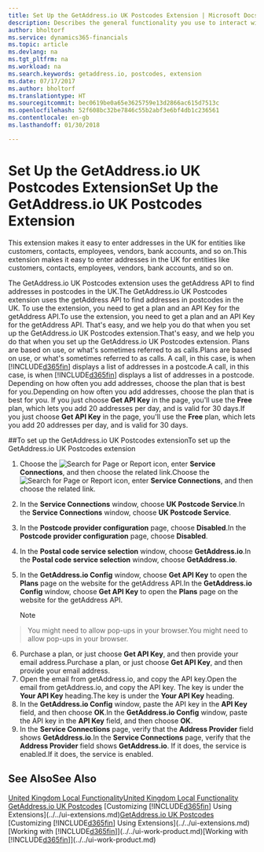 ```yaml
---
title: Set Up the GetAddress.io UK Postcodes Extension | Microsoft Docs
description: Describes the general functionality you use to interact with data in Finance and Operations, Business edition, such as entering values, sorting data, and changing views.
author: bholtorf
ms.service: dynamics365-financials
ms.topic: article
ms.devlang: na
ms.tgt_pltfrm: na
ms.workload: na
ms.search.keywords: getaddress.io, postcodes, extension
ms.date: 07/17/2017
ms.author: bholtorf
ms.translationtype: HT
ms.sourcegitcommit: bec0619be0a65e3625759e13d2866ac615d7513c
ms.openlocfilehash: 52f608bc32be7846c55b2abf3e6bf4db1c236561
ms.contentlocale: en-gb
ms.lasthandoff: 01/30/2018

---
```

# <a name="set-up-the-getaddressio-uk-postcodes-extension"></a><span data-ttu-id="59faa-103">Set Up the GetAddress.io UK Postcodes Extension</span><span class="sxs-lookup"><span data-stu-id="59faa-103">Set Up the GetAddress.io UK Postcodes Extension</span></span>
<span data-ttu-id="59faa-104">This extension makes it easy to enter addresses in the UK for entities like customers, contacts, employees, vendors, bank accounts, and so on.</span><span class="sxs-lookup"><span data-stu-id="59faa-104">This extension makes it easy to enter addresses in the UK for entities like customers, contacts, employees, vendors, bank accounts, and so on.</span></span>

<span data-ttu-id="59faa-105">The GetAddress.io UK Postcodes extension uses the getAddress API to find addresses in postcodes in the UK.</span><span class="sxs-lookup"><span data-stu-id="59faa-105">The GetAddress.io UK Postcodes extension uses the getAddress API to find addresses in postcodes in the UK.</span></span> <span data-ttu-id="59faa-106">To use the extension, you need to get a plan and an API Key for the getAddress API.</span><span class="sxs-lookup"><span data-stu-id="59faa-106">To use the extension, you need to get a plan and an API Key for the getAddress API.</span></span> <span data-ttu-id="59faa-107">That's easy, and we help you do that when you set up the GetAddress.io UK Postcodes extension.</span><span class="sxs-lookup"><span data-stu-id="59faa-107">That's easy, and we help you do that when you set up the GetAddress.io UK Postcodes extension.</span></span> <span data-ttu-id="59faa-108">Plans are based on use, or what's sometimes referred to as calls.</span><span class="sxs-lookup"><span data-stu-id="59faa-108">Plans are based on use, or what's sometimes referred to as calls.</span></span> <span data-ttu-id="59faa-109">A call, in this case, is when [!INCLUDE[d365fin](../../includes/d365fin_md.md)] displays a list of addresses in a postcode.</span><span class="sxs-lookup"><span data-stu-id="59faa-109">A call, in this case, is when [!INCLUDE[d365fin](../../includes/d365fin_md.md)] displays a list of addresses in a postcode.</span></span> <span data-ttu-id="59faa-110">Depending on how often you add addresses, choose the plan that is best for you.</span><span class="sxs-lookup"><span data-stu-id="59faa-110">Depending on how often you add addresses, choose the plan that is best for you.</span></span> <span data-ttu-id="59faa-111">If you just choose **Get API Key** in the page, you'll use the **Free** plan, which lets you add 20 addresses per day, and is valid for 30 days.</span><span class="sxs-lookup"><span data-stu-id="59faa-111">If you just choose **Get API Key** in the page, you'll use the **Free** plan, which lets you add 20 addresses per day, and is valid for 30 days.</span></span>

##<a name="to-set-up-the-getaddressio-uk-postcodes-extension"></a><span data-ttu-id="59faa-112">To set up the GetAddress.io UK Postcodes extension</span><span class="sxs-lookup"><span data-stu-id="59faa-112">To set up the GetAddress.io UK Postcodes extension</span></span>
1. <span data-ttu-id="59faa-113">Choose the ![Search for Page or Report](../../media/ui-search/search_small.png "Search for Page or Report icon") icon, enter **Service Connections**, and then choose the related link.</span><span class="sxs-lookup"><span data-stu-id="59faa-113">Choose the ![Search for Page or Report](../../media/ui-search/search_small.png "Search for Page or Report icon") icon, enter **Service Connections**, and then choose the related link.</span></span>  
2. <span data-ttu-id="59faa-114">In the **Service Connections** window, choose **UK Postcode Service**.</span><span class="sxs-lookup"><span data-stu-id="59faa-114">In the **Service Connections** window, choose **UK Postcode Service**.</span></span>
3. <span data-ttu-id="59faa-115">In the **Postcode provider configuration** page, choose **Disabled**.</span><span class="sxs-lookup"><span data-stu-id="59faa-115">In the **Postcode provider configuration** page, choose **Disabled**.</span></span>
4. <span data-ttu-id="59faa-116">In the **Postal code service selection** window, choose **GetAddress.io**.</span><span class="sxs-lookup"><span data-stu-id="59faa-116">In the **Postal code service selection** window, choose **GetAddress.io**.</span></span>
5. <span data-ttu-id="59faa-117">In the **GetAddress.io Config** window, choose **Get API Key** to open the **Plans** page on the website for the getAddress API.</span><span class="sxs-lookup"><span data-stu-id="59faa-117">In the **GetAddress.io Config** window, choose **Get API Key** to open the **Plans** page on the website for the getAddress API.</span></span>  

    > [!NOTE]  
>   <span data-ttu-id="59faa-118">You might need to allow pop-ups in your browser.</span><span class="sxs-lookup"><span data-stu-id="59faa-118">You might need to allow pop-ups in your browser.</span></span>

6. <span data-ttu-id="59faa-119">Purchase a plan, or just choose **Get API Key**, and then provide your email address.</span><span class="sxs-lookup"><span data-stu-id="59faa-119">Purchase a plan, or just choose **Get API Key**, and then provide your email address.</span></span>
7. <span data-ttu-id="59faa-120">Open the email from getAddress.io, and copy the API key.</span><span class="sxs-lookup"><span data-stu-id="59faa-120">Open the email from getAddress.io, and copy the API key.</span></span> <span data-ttu-id="59faa-121">The key is under the **Your API Key** heading.</span><span class="sxs-lookup"><span data-stu-id="59faa-121">The key is under the **Your API Key** heading.</span></span>
8. <span data-ttu-id="59faa-122">In the **GetAddress.io Config** window, paste the API key in the **API Key** field, and then choose **OK**.</span><span class="sxs-lookup"><span data-stu-id="59faa-122">In the **GetAddress.io Config** window, paste the API key in the **API Key** field, and then choose **OK**.</span></span>
9. <span data-ttu-id="59faa-123">In the **Service Connections** page, verify that the **Address Provider** field shows **GetAddress.io**.</span><span class="sxs-lookup"><span data-stu-id="59faa-123">In the **Service Connections** page, verify that the **Address Provider** field shows **GetAddress.io**.</span></span> <span data-ttu-id="59faa-124">If it does, the service is enabled.</span><span class="sxs-lookup"><span data-stu-id="59faa-124">If it does, the service is enabled.</span></span>

## <a name="see-also"></a><span data-ttu-id="59faa-125">See Also</span><span class="sxs-lookup"><span data-stu-id="59faa-125">See Also</span></span>
[<span data-ttu-id="59faa-126">United Kingdom Local Functionality</span><span class="sxs-lookup"><span data-stu-id="59faa-126">United Kingdom Local Functionality</span></span>](united-kingdom-local-functionality.md)  
<span data-ttu-id="59faa-127">[GetAddress.io UK Postcodes](../../ui-extensions-getaddressio.md)
[Customizing [!INCLUDE[d365fin](../../includes/d365fin_md.md)] Using Extensions](../../ui-extensions.md)</span><span class="sxs-lookup"><span data-stu-id="59faa-127">[GetAddress.io UK Postcodes](../../ui-extensions-getaddressio.md)
[Customizing [!INCLUDE[d365fin](../../includes/d365fin_md.md)] Using Extensions](../../ui-extensions.md)</span></span>  
<span data-ttu-id="59faa-128">[Working with [!INCLUDE[d365fin](../../includes/d365fin_md.md)]](../../ui-work-product.md)</span><span class="sxs-lookup"><span data-stu-id="59faa-128">[Working with [!INCLUDE[d365fin](../../includes/d365fin_md.md)]](../../ui-work-product.md)</span></span>

